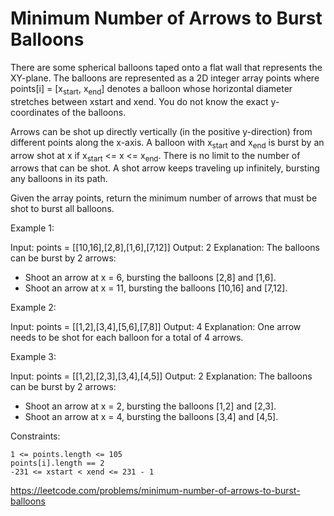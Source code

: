 # Minimum Number of Arrows to Burst Balloons

There are some spherical balloons taped onto a flat wall that represents the XY-plane. The balloons are represented as a 2D integer array points where points[i] = [x<sub>start</sub>, x<sub>end</sub>] denotes a balloon whose horizontal diameter stretches between xstart and xend. You do not know the exact y-coordinates of the balloons.

Arrows can be shot up directly vertically (in the positive y-direction) from different points along the x-axis. A balloon with x<sub>start</sub> and x<sub>end</sub> is burst by an arrow shot at x if x<sub>start</sub> <= x <= x<sub>end</sub>. There is no limit to the number of arrows that can be shot. A shot arrow keeps traveling up infinitely, bursting any balloons in its path.

Given the array points, return the minimum number of arrows that must be shot to burst all balloons.

 

Example 1:

Input: points = [[10,16],[2,8],[1,6],[7,12]]
Output: 2
Explanation: The balloons can be burst by 2 arrows:
- Shoot an arrow at x = 6, bursting the balloons [2,8] and [1,6].
- Shoot an arrow at x = 11, bursting the balloons [10,16] and [7,12].

Example 2:

Input: points = [[1,2],[3,4],[5,6],[7,8]]
Output: 4
Explanation: One arrow needs to be shot for each balloon for a total of 4 arrows.

Example 3:

Input: points = [[1,2],[2,3],[3,4],[4,5]]
Output: 2
Explanation: The balloons can be burst by 2 arrows:
- Shoot an arrow at x = 2, bursting the balloons [1,2] and [2,3].
- Shoot an arrow at x = 4, bursting the balloons [3,4] and [4,5].

 

Constraints:

    1 <= points.length <= 105
    points[i].length == 2
    -231 <= xstart < xend <= 231 - 1

https://leetcode.com/problems/minimum-number-of-arrows-to-burst-balloons